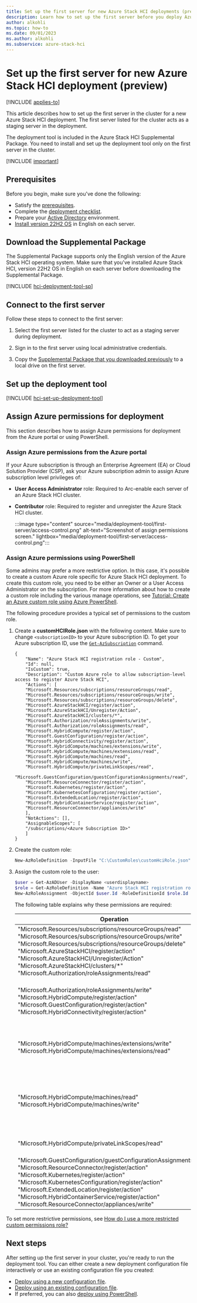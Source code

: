 ```yaml
--- 
title: Set up the first server for new Azure Stack HCI deployments (preview) 
description: Learn how to set up the first server before you deploy Azure Stack HCI (preview).
author: alkohli
ms.topic: how-to
ms.date: 09/01/2023
ms.author: alkohli
ms.subservice: azure-stack-hci
---
```


# Set up the first server for new Azure Stack HCI deployment (preview)

[!INCLUDE [applies-to](../../includes/hci-applies-to-supplemental-package.md)]

This article describes how to set up the first server in the cluster for a new Azure Stack HCI deployment. The first server listed for the cluster acts as a staging server in the deployment.

The deployment tool is included in the Azure Stack HCI Supplemental Package. You need to install and set up the deployment tool only on the first server in the cluster.

[!INCLUDE [important](../../includes/hci-preview.md)]

## Prerequisites

Before you begin, make sure you've done the following:

- Satisfy the [prerequisites](deployment-tool-prerequisites.md).
- Complete the [deployment checklist](deployment-tool-checklist.md).
- Prepare your [Active Directory](deployment-tool-active-directory.md) environment.
- [Install version 22H2 OS](deployment-tool-install-os.md) in English on each server.

## Download the Supplemental Package

The Supplemental Package supports only the English version of the Azure Stack HCI operating system. Make sure that you've installed Azure Stack HCI, version 22H2 OS in English on each server before downloading the Supplemental Package.

[!INCLUDE [hci-deployment-tool-sp](../../includes/hci-deployment-tool-sp.md)]

## Connect to the first server

Follow these steps to connect to the first server:

1. Select the first server listed for the cluster to act as a staging server during deployment.

1. Sign in to the first server using local administrative credentials.

1. Copy the [Supplemental Package that you downloaded previously](#download-the-supplemental-package) to a local drive on the first server.

## Set up the deployment tool

[!INCLUDE [hci-set-up-deployment-tool](../../includes/hci-set-up-deployment-tool.md)]

## Assign Azure permissions for deployment

This section describes how to assign Azure permissions for deployment from the Azure portal or using PowerShell.

### Assign Azure permissions from the Azure portal

If your Azure subscription is through an Enterprise Agreement (EA) or Cloud Solution Provider (CSP), ask your Azure subscription admin to assign Azure subscription level privileges of:

- **User Access Administrator** role: Required to Arc-enable each server of an Azure Stack HCI cluster.
- **Contributor** role: Required to register and unregister the Azure Stack HCI cluster.

   :::image type="content" source="media/deployment-tool/first-server/access-control.png" alt-text="Screenshot of assign permissions screen." lightbox="media/deployment-tool/first-server/access-control.png":::

### Assign Azure permissions using PowerShell

Some admins may prefer a more restrictive option. In this case, it's possible to create a custom Azure role specific for Azure Stack HCI deployment. To create this custom role, you need to be either an Owner or a User Access Administrator on the subscription. For more information about how to create a custom role including the various manage operations, see [Tutorial: Create an Azure custom role using Azure PowerShell](/azure/role-based-access-control/tutorial-custom-role-powershell).

The following procedure provides a typical set of permissions to the custom role.

1. Create a **customHCIRole.json** with the following content. Make sure to change `<subscriptionID>` to your Azure subscription ID. To get your Azure subscription ID, use the [`Get-AzSubscription`](/powershell/module/az.accounts/get-azsubscription) command.

    ```jason
    {
	    "Name": "Azure Stack HCI registration role - Custom",
	    "Id": null,
	    "IsCustom": true,
	    "Description": "Custom Azure role to allow subscription-level access to register Azure Stack HCI",
	    "Actions": [
		"Microsoft.Resources/subscriptions/resourceGroups/read",
		"Microsoft.Resources/subscriptions/resourceGroups/write",
		"Microsoft.Resources/subscriptions/resourceGroups/delete",
		"Microsoft.AzureStackHCI/register/action",
		"Microsoft.AzureStackHCI/Unregister/Action",
		"Microsoft.AzureStackHCI/clusters/*",
		"Microsoft.Authorization/roleAssignments/write",
		"Microsoft.Authorization/roleAssignments/read",
		"Microsoft.HybridCompute/register/action",
		"Microsoft.GuestConfiguration/register/action",
		"Microsoft.HybridConnectivity/register/action",
		"Microsoft.HybridCompute/machines/extensions/write",
		"Microsoft.HybridCompute/machines/extensions/read",
		"Microsoft.HybridCompute/machines/read",
		"Microsoft.HybridCompute/machines/write",
		"Microsoft.HybridCompute/privateLinkScopes/read",
		"Microsoft.GuestConfiguration/guestConfigurationAssignments/read",
		"Microsoft.ResourceConnector/register/action",
		"Microsoft.Kubernetes/register/action",
		"Microsoft.KubernetesConfiguration/register/action",
		"Microsoft.ExtendedLocation/register/action",
		"Microsoft.HybridContainerService/register/action",
		"Microsoft.ResourceConnector/appliances/write"
	    ],
	    "NotActions": [],
	    "AssignableScopes": [
		"/subscriptions/<Azure Subscription ID>"
	    ]
    }
    ```
1. Create the custom role:

    ```powershell
    New-AzRoleDefinition -InputFile "C:\CustomRoles\customHciRole.json"
    ```

1. Assign the custom role to the user:

    ```powershell
    $user = Get-AzADUser -DisplayName <userdisplayname>
    $role = Get-AzRoleDefinition -Name "Azure Stack HCI registration role"
    New-AzRoleAssignment -ObjectId $user.Id -RoleDefinitionId $role.Id -Scope /subscriptions/<Azure Subscription ID>
    ```

    The following table explains why these permissions are required:

    | Operation | Description |
    |--|--|
    | "Microsoft.Resources/subscriptions/resourceGroups/read"<br>"Microsoft.Resources/subscriptions/resourceGroups/write"<br>"Microsoft.Resources/subscriptions/resourceGroups/delete"<br>"Microsoft.AzureStackHCI/register/action"<br>"Microsoft.AzureStackHCI/Unregister/Action"<br>"Microsoft.AzureStackHCI/clusters/\*"<br>"Microsoft.Authorization/roleAssignments/read" | To register and unregister the Azure Stack HCI cluster. |
    | "Microsoft.Authorization/roleAssignments/write"<br>"Microsoft.HybridCompute/register/action"<br>"Microsoft.GuestConfiguration/register/action"<br>"Microsoft.HybridConnectivity/register/action" | To register and unregister the Arc for server resources. |
    | "Microsoft.HybridCompute/machines/extensions/write" <br> "Microsoft.HybridCompute/machines/extensions/read" | To list and enable Arc Extensions on Azure Stack HCI cluster. |
    | "Microsoft.HybridCompute/machines/read" <br> "Microsoft.HybridCompute/machines/write" | To enable Arc for Servers on each node of your Azure Stack HCI cluster. |
    | "Microsoft.HybridCompute/privateLinkScopes/read" | To enable private endpoints. |
    | "Microsoft.GuestConfiguration/guestConfigurationAssignments/read" <br> "Microsoft.ResourceConnector/register/action" <br> "Microsoft.Kubernetes/register/action" <br> "Microsoft.KubernetesConfiguration/register/action" <br> "Microsoft.ExtendedLocation/register/action" <br> "Microsoft.HybridContainerService/register/action" <br> "Microsoft.ResourceConnector/appliances/write" | For Azure Arc Resource Bridge installation. |

To set more restrictive permissions, see [How do I use a more restricted custom permissions role?](../manage/manage-cluster-registration.md#how-do-i-use-a-more-restricted-custom-permissions-role)

## Next steps

After setting up the first server in your cluster, you're ready to run the deployment tool. You can either create a new deployment configuration file interactively or use an existing configuration file you created:

- [Deploy using a new configuration file](deployment-tool-new-file.md).
- [Deploy using an existing configuration file](deployment-tool-existing-file.md).
- If preferred, you can also [deploy using PowerShell](deployment-tool-powershell.md).